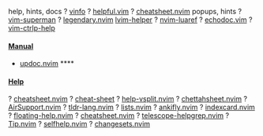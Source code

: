help, hints, docs
? [vinfo](https://github.com/alx741/vinfo)
? [helpful.vim](https://github.com/tweekmonster/helpful.vim)
? [cheatsheet.nvim](https://github.com/doctorfree/cheatsheet.nvim)
popups, hints
? [vim-superman](https://github.com/z1mm32m4n/vim-superman)
? [legendary.nvim](https://github.com/mrjones2014/legendary.nvim)
   [lvim-helper](https://github.com/lvim-tech/lvim-helper)
? [nvim-luaref](https://github.com/milisims/nvim-luaref)
? [echodoc.vim](https://github.com/Shougo/echodoc.vim)
? [vim-ctrlp-help](https://github.com/SpaceVim/vim-ctrlp-help)
#### [Manual](https://yutkat.github.io/my-neovim-pluginlist/#manual)
* [updoc.nvim](https://github.com/loganswartz/updoc.nvim)   ****
 #### [Help](https://yutkat.github.io/my-neovim-pluginlist/#help)
? [cheatsheet.nvim](https://github.com/sudormrfbin/cheatsheet.nvim)
? [cheat-sheet](https://github.com/Djancyp/cheat-sheet)
? [help-vsplit.nvim](https://github.com/anuvyklack/help-vsplit.nvim)
? [chettahsheet.nvim](https://github.com/loadfms/chettahsheet.nvim)
? [AirSupport.nvim](https://github.com/yagiziskirik/AirSupport.nvim)
? [tldr-lang.nvim](https://github.com/roobert/tldr-lang.nvim)
? [lists.nvim](https://github.com/Sc4ramouche/lists.nvim)
? [ankifly.nvim](https://github.com/rolf-stargate/ankifly.nvim)
? [indexcard.nvim](https://github.com/tobb10001/indexcard.nvim)
? [floating-help.nvim](https://github.com/Tyler-Barham/floating-help.nvim)
? [cheatsheet.nvim](https://github.com/riodelphino/cheatsheet.nvim)
? [telescope-helpgrep.nvim](https://github.com/catgoose/telescope-helpgrep.nvim)
? [Tip.nvim](https://github.com/TobinPalmer/Tip.nvim)
? [selfhelp.nvim](https://github.com/jtubbenhauer/selfhelp.nvim)
? [changesets.nvim](https://github.com/bennypowers/changesets.nvim)

